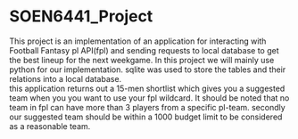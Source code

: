 # SOEN6441_Project
This project is an implementation of an application for interacting with Football Fantasy pl API(fpl) and sending requests to local database to get the best lineup for the next weekgame.
In this project we will mainly use python for our implementation. sqlite was used to store the tables and their relations into a local database.\
this application returns out a 15-men shortlist which gives you a suggested team when you you want to use your fpl wildcard. It should be noted that no team in fpl can have more than 3 players from a specific pl-team. secondly our suggested team should be within a 1000 budget limit to be considered as a reasonable team.
